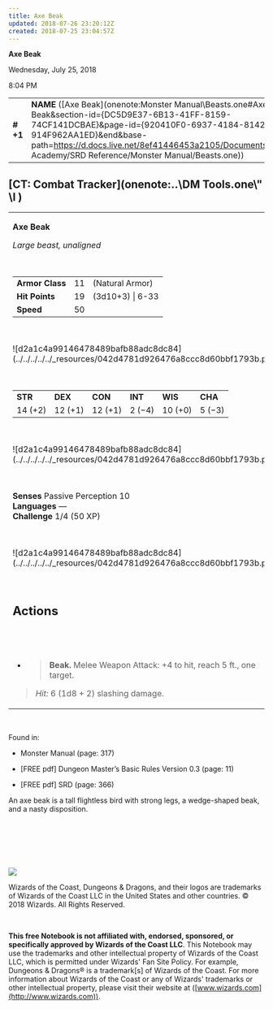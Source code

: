 ```yaml
---
title: Axe Beak
updated: 2018-07-26 23:20:12Z
created: 2018-07-25 23:04:57Z
---
```


**Axe Beak**

Wednesday, July 25, 2018

8:04 PM

|           |                                                                                                                                                                                                                                                                                                |        |        |        |     |       |       |
|-----------|------------------------------------------------------------------------------------------------------------------------------------------------------------------------------------------------------------------------------------------------------------------------------------------------|--------|--------|--------|-----|-------|-------|
| **\# +1** | **NAME** ([Axe Beak](onenote:Monster Manual\\Beasts.one#Axe Beak&section-id={DC5D9E37-6B13-41FF-8159-74CF141DCBAE}&page-id={920410F0-6937-4184-8142-914F962AA1ED}&end&base-path=https://d.docs.live.net/8ef41446453a2105/Documents/Adventure Academy/SRD Reference/Monster Manual/Beasts.one)) | **11** | **19** | **19** | \-  | Notes | 50 XP |

## [CT: Combat Tracker](onenote:..\\DM Tools.one\\" \l )

<table><tbody><tr class="odd"><td><p><strong>Axe Beak</strong></p><p><em>Large beast, unaligned</em></p><p> </p><table><tbody><tr class="odd"><td><strong>Armor Class</strong></td><td>11</td><td>(Natural Armor)</td></tr><tr class="even"><td><strong>Hit Points</strong></td><td>19</td><td>(3d10+3) | 6-33</td></tr><tr class="odd"><td><strong>Speed</strong></td><td>50</td><td> </td></tr></tbody></table><p> </p><p>![d2a1c4a99146478489bafb88adc8dc84](../../../../../_resources/042d4781d926476a8ccc8d60bbf1793b.png)</p><p> </p><table><tbody><tr class="odd"><td><strong>STR</strong></td><td><strong>DEX</strong></td><td><strong>CON</strong></td><td><strong>INT</strong></td><td><strong>WIS</strong></td><td><strong>CHA</strong></td></tr><tr class="even"><td>14 (+2)</td><td>12 (+1)</td><td>12 (+1)</td><td>2 (−4)</td><td>10 (+0)</td><td>5 (−3)</td></tr></tbody></table><p> </p><p>![d2a1c4a99146478489bafb88adc8dc84](../../../../../_resources/042d4781d926476a8ccc8d60bbf1793b.png)</p><p> </p><p><strong>Senses</strong> Passive Perception 10<br />
<strong>Languages</strong> —<br />
<strong>Challenge</strong> 1/4 (50 XP)</p><p> </p><p>![d2a1c4a99146478489bafb88adc8dc84](../../../../../_resources/042d4781d926476a8ccc8d60bbf1793b.png)</p><p> </p><h2 id="actions"><strong>Actions</strong></h2><h2 id="section"> </h2><ul><li><blockquote><p><strong>Beak.</strong> Melee Weapon Attack: +4 to hit, reach 5 ft., one target.</p></blockquote></li></ul><blockquote><p><em>Hit:</em> 6 (1d8 + 2) slashing damage.</p></blockquote></td></tr></tbody></table>

 

Found in:

-   Monster Manual (page: 317)

-   \[FREE pdf\] Dungeon Master’s Basic Rules Version 0.3 (page: 11)

-   \[FREE pdf\] SRD (page: 366)

An axe beak is a tall flightless bird with strong legs, a wedge-shaped beak, and a nasty disposition.

 

 

 

![](tmp\media\image2.png)

Wizards of the Coast, Dungeons & Dragons, and their logos are trademarks of Wizards of the Coast LLC in the United States and other countries. © 2018 Wizards. All Rights Reserved.

 

**This free Notebook is not affiliated with, endorsed, sponsored, or specifically approved by Wizards of the Coast LLC**. This Notebook may use the trademarks and other intellectual property of Wizards of the Coast LLC, which is permitted under Wizards' Fan Site Policy. For example, Dungeons & Dragons® is a trademark\[s\] of Wizards of the Coast. For more information about Wizards of the Coast or any of Wizards' trademarks or other intellectual property, please visit their website at ([www.wizards.com](http://www.wizards.com)).

